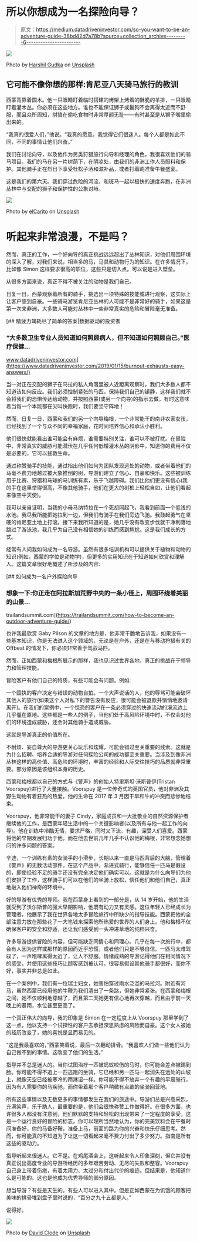 # 所以你想成为一名探险向导？

> 原文：<https://medium.datadriveninvestor.com/so-you-want-to-be-an-adventure-guide-38bd42d7a78b?source=collection_archive---------6----------------------->

![](img/f03798706a6aace862205fbe827e164f.png)

Photo by [Harshil Gudka](https://unsplash.com/@hgudka97?utm_source=medium&utm_medium=referral) on [Unsplash](https://unsplash.com?utm_source=medium&utm_medium=referral)

## 它可能不像你想的那样:肯尼亚八天骑马旅行的教训

西蒙背靠着圆木。他一只眼睛盯着临时搭建的烤架上烤着的酥脆的羊排，一只眼睛盯着灌木丛。你必须在这些地方。谁也不能保证狮子或鬣狗不会离得太近而不舒服，而且众所周知，豺狼在偷吃食物时非常厚颜无耻——有时甚至是从狮子嘴里偷出来的。

“我真的很爱人们，”他说。“我真的愿意。我觉得它们很迷人。每个人都是如此不同，不同的事情让他们兴奋。”

我们在讨论向导，以及他作为另类狩猎旅行向导和经理的角色，我很喜欢他们的骑马项目。我们的马在另一片树荫下，在阴凉处，由我们的非洲工作人员照料和保护。其他骑手正在烈日下享受杜松子酒和滋补品，或者打着盹准备午餐盛宴。

这是我们的第六天。我们穿过危险的河流，和斑马一起以极快的速度奔跑，在非洲丛林中与交配的狮子和保护性的公象对峙。

![](img/1e5f13be40b08f2d9f32fa25bfda29c6.png)

Photo by [elCarito](https://unsplash.com/@elcarito?utm_source=medium&utm_medium=referral) on [Unsplash](https://unsplash.com?utm_source=medium&utm_medium=referral)

# 听起来非常浪漫，不是吗？

然而，真正的工作，一个好向导的真正挑战远远超出了丛林知识，对他们周围环境的深入了解，对我们来说，相当多的马，马具和动物行为的知识。在许多情况下，比如像 Simon 这样要求很高的职位，这些只是切入点。可以说是进入壁垒。

从很多方面来说，真正不得不被关注的动物是我们自己。

日复一日，西蒙观察着所有的骑手，挑选出一项特殊的技能或进行观察，这实际上让客户感到自豪。一些骑马游览肯尼亚丛林的人可能不是非常好的骑手，如果这是第一次来非洲，大多数人可能对丛林中一些非常真实的危险和冒险毫无准备。

[](https://www.datadriveninvestor.com/2019/01/15/burnout-exhausts-easy-answers/) [## 精疲力竭耗尽了简单的答案|数据驱动的投资者

### “大多数卫生专业人员知道如何照顾病人，但不知道如何照顾自己。”医疗保健…

www.datadriveninvestor.com](https://www.datadriveninvestor.com/2019/01/15/burnout-exhausts-easy-answers/) 

当一对正在交配的狮子在马拉的私人角落里被人近距离观察时，我们大多数人都不知道该如何反应。我们必须控制紧张的马匹，保持我们自己的镇静，这样我们就不会将我们的恐惧传达给动物，并按照西蒙(或另一个向导)的指示去做。有时这意味着当每一个本能都在尖叫快跑时，我们要坚守阵地！

然而，日复一日，西蒙和我们的另一个向导梅根，一个非常能干的南非农家女孩，已经找到了一个与众不同的幸福家庭，花时间培养信心和承认小胜利。

他们很快就能看出谁可能会有麻烦，谁需要特别关注，谁可以不被打扰。在冒险中，非常真实的威胁可能潜伏在几乎任何低矮灌木丛的阴影中，知道你的费用不仅是必要的，它可以拯救生命。

通过称赞骑手的技能，通过指出他们如何为团队发现远处的动物，或者带着他们的马毫不费力地越过被大象推倒的树，导游们建立了信心、自豪和快乐。这些被训练用于比赛、狩猎和马球的马训练有素，乐于飞越障碍。我们比他们更没有信心(我的手在这里举得很高，不像其他骑手，他们在更大的树桩上轻松自如，让他们看起来像空中天使)。

我可以亲自证明，当我的小母马纳特拉在一个死胡同起飞，我看到前面一个低浅的水池。我尽我所能把她拉到一边，但我们有骑手在我们旁边飞驰。我鼓起勇气在坚硬的肯尼亚土地上打滚。接下来我所知道的是，她几乎没有改变步伐就干净利落地跳过了游泳池，我几乎为自己没有相信她的训练而感到尴尬。这是我们成长的方式。

经常有人问我如何成为一名导游。虽然有很多培训机构可以提供关于植物和动物的知识(例如，西蒙的学位是动物学)，但更多的实用知识在于知道如何欣赏和理解人。这篇文章很好地概述了所涉及的内容:

[](https://trailandsummit.com/how-to-become-an-outdoor-adventure-guide/) [## 如何成为一名户外探险向导

### 想象一下:你正走在阿拉斯加荒野中央的一条小径上，周围环绕着美丽的山景…

trailandsummit.com](https://trailandsummit.com/how-to-become-an-outdoor-adventure-guide/) 

也许我最欣赏 Gaby Pilson 的文章的地方是，他非常干脆地告诉我，如果没有一些基本知识，你是无法进入这个领域的，无论是在户外，还是在与移动狩猎有关的 Offbeat 的情况下，你必须非常善于驾驭马匹。

然而，正如西蒙和梅根所展示的那样，我也见识过世界各地，真正的挑战在于领导力和管理技能。

冒险客户有他们自己的特质，有些可能会有问题。例如:

一个固执的客户决定与错误的动物自拍。一个大声说话的人，他的辱骂可能会破坏其他人的旅行(如果这个人对私下的警告没有反应，很可能会被退款并悄悄地邀请离开)。在我们的案例中，一个惊恐的客户在一条必须穿过的快速流动的溪流边上几乎僵在原地。这些都是一些人的例子，当他们处于高风险环境中时，不仅会对他们的环境造成威胁，还会对其他骑手造成威胁。

这就是导游真正的价值所在。

不耐烦、妄自尊大的导游更关心玩乐和炫耀，可能会错过至关重要的线索。这就是为什么招聘、培养合适的导游对任何探险公司的成功都至关重要。当涉及到像非洲丛林这样的高价值、高危险的环境时，丰富的经验和人际交往技巧的品质就非常重要。部分原因是该组织本身的历史。

西蒙和梅根都以自己的方式与《警声》的创始人特里斯坦·沃斯普伊(Tristan Voorspuy)进行了大量接触。Voorspuy 是一位传奇式的英国官员，他对非洲及其野生动物有着狂热的热爱。他的生命在 2017 年 3 月因干旱和牛的冲突而悲惨地结束。

Voorspuy，他非常能干的妻子 Cindy，家庭成员和一大批敬业的自然资源保护者继续他的工作，是西蒙年轻生活中的一个关键影响者(以及所有与他一起工作的向导)。他在训练中冷酷无情，要求严格，同时又下流、有趣，深受人们喜爱。西蒙将他的早期发展归功于他，而在他去世前几年几乎不认识他的梅根，非常想念她想问的许多问题的答案。

辛迪，一个训练有素的女骑手的小滑步，长期以来一直是马匹背后的大脑，管理着《警声》的无数活动部件。在这个产品中，渐进式骑行，能够信任一匹马是假设的，即使经验不足的骑手还没有完全决定他们确实可以。这就是为什么向导们为他们安排了工作，这样骑手们可以在他们的坐骑上放松，信任他们和他们自己，真正地融入他们神奇的环境中。

好的导游有优秀的导师。我在西蒙身上看到的一部分是，从 14 岁开始，他的生活就受到了沃尔斯普的强大早期影响，他既有动力又有灵感。这位年轻人已经成长为管理者，他展示了我在世界各地太多冒险旅行中所缺少的指导技能。西蒙把他的全部注意力放在那些花了一大笔钱来探索他所热爱的世界的人们身上。他和梅根不仅确保客户的安全和舒适，还让我们感受到一头冲进草地的纯粹兴奋。

许多导游提供冒险的内容，但可能缺乏同情心和同理心。几乎在每一次旅行中，都会有人因为这样或那样的原因而近乎恐慌，或者他们只是不够自信。一匹马太难驾驭了，一声咆哮离得太近了，让人不舒服。情绪成熟的导游记得他们在相同情况下的感受，并使用这些技巧让顾客感到被认可。很容易假设其他骑手都很好，而你不好，事实并非总是如此。

在一个案例中，我们有一位瑞士妇女，她害怕穿过雨水泛滥的马拉河。附近有河马，虽然西蒙已经用他的牛鞭为我们清出了一条路，但她非常紧张。在西蒙和梅根之间，她不仅顺利地穿越了，而且第二天她更有信心地再次穿越，而且由于前一天晚上的暴雨，水位甚至更高了。

一个真正伟大的向导，我的印象是 Simon 在一定程度上从 Voorspuy 那里学到了这一点，他以支持一个试探性的客户去承担深思熟虑的风险而自豪。这个女人被她的经历改变了，她的喜悦是显而易见的。

“这是我最喜欢的，”西蒙笑着说，最后一次翻动排骨。“我喜欢人们做一些他们认为自己做不到的事情。这改变了他们的生活。”

指导并不总是迷人的。当你试图治疗一匹被蚂蚁咬伤的马时，你可能会差点被踢到脸。你可能不得不追上一匹逃跑的坐骑，它已经和另一匹马一起消失在远处的山坡上，就像天空已经被寒冷的雨淋湿一样。你可能不得不放弃一个有趣的早晨骑行，因为有人需要你的马疾驰，而你带着那个客户稍微有点跛的坐骑回营地。

所有这些事情以及无数更多的事情都发生在我们的旅途中。导游们总是兴高采烈，充满笑声，乐于助人，最重要的是，他们会很快称赞工作做得好。在很多方面，也许很多人都没有注意到，他们默默的支持和轻松的出现带来了一定程度的享受，这是一个运行良好的冒险的标志。你可以理所当然地认为，你的完美饮料会在午餐时间准备好，你的马备好鞍，准备上马，前面的路为你的兴奋和快乐仔细思考。然而，你可能真的不知道为了让这一切看起来毫不费力付出了多少努力。指南是所有这些的驱动力。

指导听起来很迷人。它不是。在鸡尾酒会上，这听起来令人印象深刻，但它并没有真正说出高度专业的导游所经历的多年艰苦劳动、无尽的失败和整容。Voorspuy 自己身上带着伤疤，有着太用力、太过分和付出代价的痕迹。但结果是，他知道什么是可能的。这也是他成为优秀导师的部分原因。

想当导游？有些是天生的。有些人可以进入其中。但是正如西蒙在为饥饿的顾客把美味的排骨堆到盘子里时说的，“百分之九十五都是人。”

说得好。

![](img/cb4a7f8746450f5e23c20269f7e93b0e.png)

Photo by [David Clode](https://unsplash.com/@davidclode?utm_source=medium&utm_medium=referral) on [Unsplash](https://unsplash.com?utm_source=medium&utm_medium=referral)